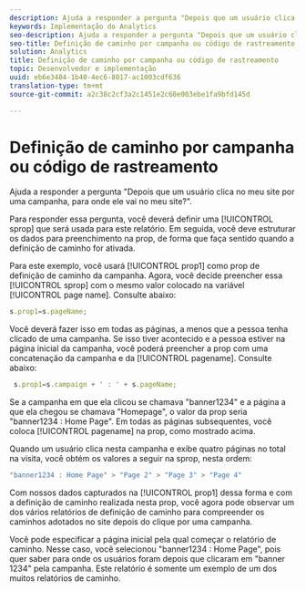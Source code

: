 ```yaml
---
description: Ajuda a responder a pergunta "Depois que um usuário clica no meu site por uma campanha, para onde ele vai no meu site?".
keywords: Implementação do Analytics
seo-description: Ajuda a responder a pergunta "Depois que um usuário clica no meu site por uma campanha, para onde ele vai no meu site?".
seo-title: Definição de caminho por campanha ou código de rastreamento
solution: Analytics
title: Definição de caminho por campanha ou código de rastreamento
topic: Desenvolvedor e implementação
uuid: eb6e3484-1b40-4ec6-8017-ac1003cdf636
translation-type: tm+mt
source-git-commit: a2c38c2cf3a2c1451e2c60e003ebe1fa9bfd145d

---
```



# Definição de caminho por campanha ou código de rastreamento

Ajuda a responder a pergunta "Depois que um usuário clica no meu site por uma campanha, para onde ele vai no meu site?".

Para responder essa pergunta, você deverá definir uma [!UICONTROL sprop] que será usada para este relatório. Em seguida, você deve estruturar os dados para preenchimento na prop, de forma que faça sentido quando a definição de caminho for ativada.

Para este exemplo, você usará [!UICONTROL prop1] como prop de definição de caminho da campanha. Agora, você decide preencher essa [!UICONTROL sprop] com o mesmo valor colocado na variável [!UICONTROL page name]. Consulte abaixo:

```js
s.prop1=s.pageName;
```

Você deverá fazer isso em todas as páginas, a menos que a pessoa tenha clicado de uma campanha. Se isso tiver acontecido e a pessoa estiver na página inicial da campanha, você poderá preencher a prop com uma concatenação da campanha e da [!UICONTROL pagename]. Consulte abaixo:

```js
 s.prop1=s.campaign + ' : ' + s.pageName;
```

Se a campanha em que ela clicou se chamava "banner1234" e a página a que ela chegou se chamava "Homepage", o valor da prop seria "banner1234 : Home Page". Em todas as páginas subsequentes, você coloca [!UICONTROL pagename] na prop, como mostrado acima.

Quando um usuário clica nesta campanha e exibe quatro páginas no total na visita, você obtém os valores a seguir na sprop, nesta ordem:

```js
"banner1234 : Home Page" > "Page 2" > "Page 3" > "Page 4"
```

Com nossos dados capturados na [!UICONTROL prop1] dessa forma e com a definição de caminho realizada nesta prop, você agora pode observar um dos vários relatórios de definição de caminho para compreender os caminhos adotados no site depois do clique por uma campanha.

Você pode especificar a página inicial pela qual começar o relatório de caminho. Nesse caso, você selecionou "banner1234 : Home Page", pois quer saber para onde os usuários foram depois que clicaram em "banner 1234" pela campanha. Este relatório é somente um exemplo de um dos muitos relatórios de caminho.
